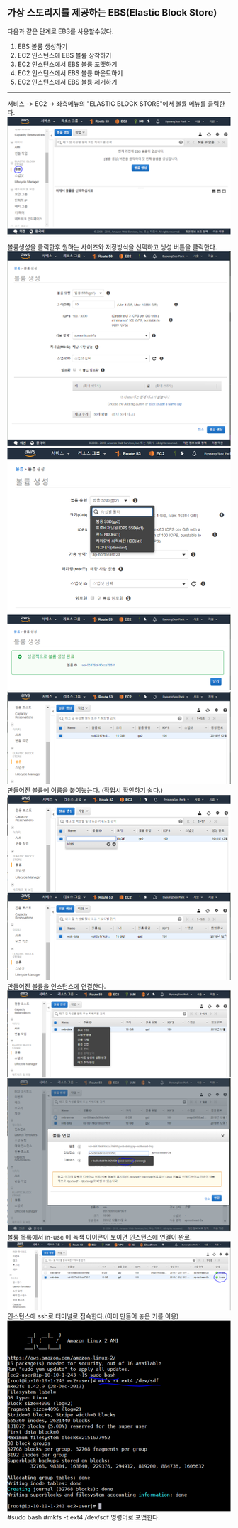 **가상 스토리지를 제공하는 EBS(Elastic Block Store)** 
-----

다음과 같은 단계로 EBS를 사용할수있다.


1. EBS 볼륨 생성하기
2. EC2 인스턴스에 EBS 볼륨 장착하기
3. EC2 인스턴스에서 EBS 볼륨 포맷하기
4. EC2 인스턴스에서 EBS 볼륨 마운트하기
5. EC2 인스턴스에서 EBS 볼륨 제거하기


-----
서비스 -> EC2 -> 좌측메뉴의 "ELASTIC BLOCK STORE"에서 볼륨 메뉴를 클릭한다.
![메뉴](https://github.com/dockerdongjin/aws-network-examples/blob/master/case9/images/img00.png)

볼륨생성을 클릭한후 원하는 사이즈와 저장방식을 선택하고 생성 버튼을 클릭한다.
![메뉴](https://github.com/dockerdongjin/aws-network-examples/blob/master/case9/images/img01.png)
![메뉴](https://github.com/dockerdongjin/aws-network-examples/blob/master/case9/images/img02.png)
![메뉴](https://github.com/dockerdongjin/aws-network-examples/blob/master/case9/images/img03.png)
![메뉴](https://github.com/dockerdongjin/aws-network-examples/blob/master/case9/images/img04.png)
만들어진 볼륨에 이름을 붙여놓는다. (작업시 확인하기 쉽다.)
![메뉴](https://github.com/dockerdongjin/aws-network-examples/blob/master/case9/images/img05.png)
![메뉴](https://github.com/dockerdongjin/aws-network-examples/blob/master/case9/images/img06.png)
만들어진 볼륨을 인스턴스에 연결한다.
![메뉴](https://github.com/dockerdongjin/aws-network-examples/blob/master/case9/images/img07.png)
![메뉴](https://github.com/dockerdongjin/aws-network-examples/blob/master/case9/images/img08.png)
볼륨 목록에서 in-use 에 녹색 아이콘이 보이면 인스턴스에 연결이 완료.
![메뉴](https://github.com/dockerdongjin/aws-network-examples/blob/master/case9/images/img09.png)
인스턴스에 ssh로 터미널로 접속한다.(이미 만들어 놓은 키를 이용)
![메뉴](https://github.com/dockerdongjin/aws-network-examples/blob/master/case9/images/img10.png)
#sudo bash
#mkfs -t ext4 /dev/sdf
명령어로 포맷한다.

